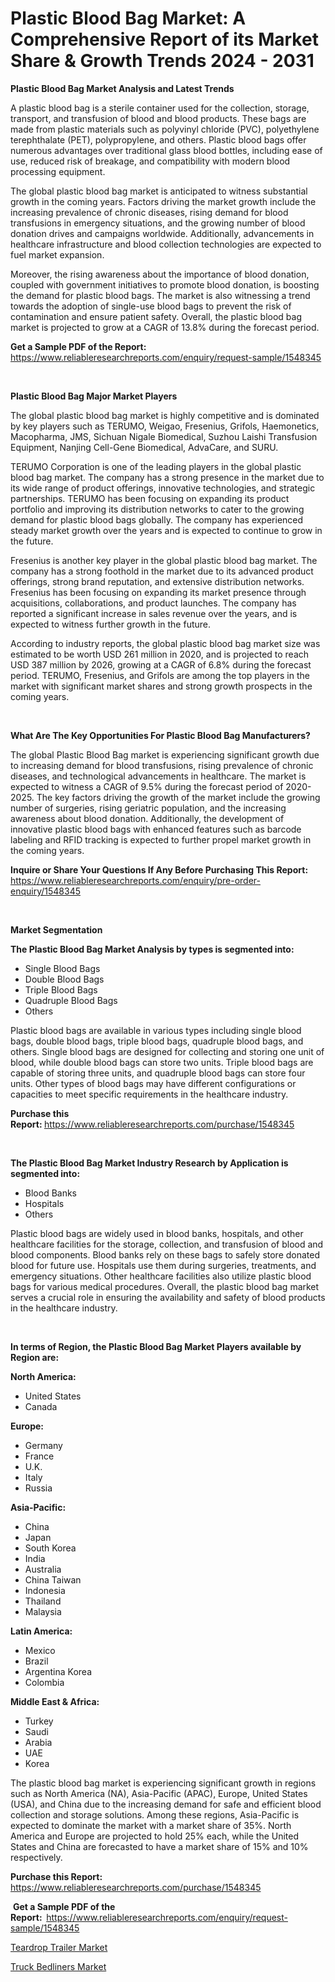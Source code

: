 <p><h1>Plastic Blood Bag Market: A Comprehensive Report of its Market Share & Growth Trends 2024 - 2031</h1></p><p><strong>Plastic Blood Bag Market Analysis and Latest Trends</strong></p>
<p><p>A plastic blood bag is a sterile container used for the collection, storage, transport, and transfusion of blood and blood products. These bags are made from plastic materials such as polyvinyl chloride (PVC), polyethylene terephthalate (PET), polypropylene, and others. Plastic blood bags offer numerous advantages over traditional glass blood bottles, including ease of use, reduced risk of breakage, and compatibility with modern blood processing equipment.</p><p>The global plastic blood bag market is anticipated to witness substantial growth in the coming years. Factors driving the market growth include the increasing prevalence of chronic diseases, rising demand for blood transfusions in emergency situations, and the growing number of blood donation drives and campaigns worldwide. Additionally, advancements in healthcare infrastructure and blood collection technologies are expected to fuel market expansion.</p><p>Moreover, the rising awareness about the importance of blood donation, coupled with government initiatives to promote blood donation, is boosting the demand for plastic blood bags. The market is also witnessing a trend towards the adoption of single-use blood bags to prevent the risk of contamination and ensure patient safety. Overall, the plastic blood bag market is projected to grow at a CAGR of 13.8% during the forecast period.</p></p>
<p><strong>Get a Sample PDF of the Report:&nbsp;</strong> <a href="https://www.reliableresearchreports.com/enquiry/request-sample/1548345">https://www.reliableresearchreports.com/enquiry/request-sample/1548345</a></p>
<p>&nbsp;</p>
<p><strong>Plastic Blood Bag Major Market Players</strong></p>
<p><p>The global plastic blood bag market is highly competitive and is dominated by key players such as TERUMO, Weigao, Fresenius, Grifols, Haemonetics, Macopharma, JMS, Sichuan Nigale Biomedical, Suzhou Laishi Transfusion Equipment, Nanjing Cell-Gene Biomedical, AdvaCare, and SURU.</p><p>TERUMO Corporation is one of the leading players in the global plastic blood bag market. The company has a strong presence in the market due to its wide range of product offerings, innovative technologies, and strategic partnerships. TERUMO has been focusing on expanding its product portfolio and improving its distribution networks to cater to the growing demand for plastic blood bags globally. The company has experienced steady market growth over the years and is expected to continue to grow in the future.</p><p>Fresenius is another key player in the global plastic blood bag market. The company has a strong foothold in the market due to its advanced product offerings, strong brand reputation, and extensive distribution networks. Fresenius has been focusing on expanding its market presence through acquisitions, collaborations, and product launches. The company has reported a significant increase in sales revenue over the years, and is expected to witness further growth in the future.</p><p>According to industry reports, the global plastic blood bag market size was estimated to be worth USD 261 million in 2020, and is projected to reach USD 387 million by 2026, growing at a CAGR of 6.8% during the forecast period. TERUMO, Fresenius, and Grifols are among the top players in the market with significant market shares and strong growth prospects in the coming years.</p></p>
<p>&nbsp;</p>
<p><strong>What Are The Key Opportunities For Plastic Blood Bag Manufacturers?</strong></p>
<p><p>The global Plastic Blood Bag market is experiencing significant growth due to increasing demand for blood transfusions, rising prevalence of chronic diseases, and technological advancements in healthcare. The market is expected to witness a CAGR of 9.5% during the forecast period of 2020-2025. The key factors driving the growth of the market include the growing number of surgeries, rising geriatric population, and the increasing awareness about blood donation. Additionally, the development of innovative plastic blood bags with enhanced features such as barcode labeling and RFID tracking is expected to further propel market growth in the coming years.</p></p>
<p><strong>Inquire or Share Your Questions If Any Before Purchasing This Report:</strong> <a href="https://www.reliableresearchreports.com/enquiry/pre-order-enquiry/1548345">https://www.reliableresearchreports.com/enquiry/pre-order-enquiry/1548345</a></p>
<p>&nbsp;</p>
<p><strong>Market Segmentation</strong></p>
<p><strong>The Plastic Blood Bag Market Analysis by types is segmented into:</strong></p>
<p><ul><li>Single Blood Bags</li><li>Double Blood Bags</li><li>Triple Blood Bags</li><li>Quadruple Blood Bags</li><li>Others</li></ul></p>
<p><p>Plastic blood bags are available in various types including single blood bags, double blood bags, triple blood bags, quadruple blood bags, and others. Single blood bags are designed for collecting and storing one unit of blood, while double blood bags can store two units. Triple blood bags are capable of storing three units, and quadruple blood bags can store four units. Other types of blood bags may have different configurations or capacities to meet specific requirements in the healthcare industry.</p></p>
<p><strong>Purchase this Report:&nbsp;</strong><a href="https://www.reliableresearchreports.com/purchase/1548345">https://www.reliableresearchreports.com/purchase/1548345</a></p>
<p>&nbsp;</p>
<p><strong>The Plastic Blood Bag Market Industry Research by Application is segmented into:</strong></p>
<p><ul><li>Blood Banks</li><li>Hospitals</li><li>Others</li></ul></p>
<p><p>Plastic blood bags are widely used in blood banks, hospitals, and other healthcare facilities for the storage, collection, and transfusion of blood and blood components. Blood banks rely on these bags to safely store donated blood for future use. Hospitals use them during surgeries, treatments, and emergency situations. Other healthcare facilities also utilize plastic blood bags for various medical procedures. Overall, the plastic blood bag market serves a crucial role in ensuring the availability and safety of blood products in the healthcare industry.</p></p>
<p>&nbsp;</p>
<p><strong>In terms of Region, the Plastic Blood Bag Market Players available by Region are:</strong></p>
<p>
    <p> <strong> North America: </strong>
        <ul>
            <li>United States</li>
            <li>Canada</li>
        </ul>
        </p> 
    <p> <strong> Europe: </strong>
        <ul>
            <li>Germany</li>
            <li>France</li>
            <li>U.K.</li>
            <li>Italy</li>
            <li>Russia</li>
        </ul>
        </p> 
    <p> <strong> Asia-Pacific: </strong>
        <ul>
            <li>China</li>
            <li>Japan</li>
            <li>South Korea</li>
            <li>India</li>
            <li>Australia</li>
            <li>China Taiwan</li>
            <li>Indonesia</li>
            <li>Thailand</li>
            <li>Malaysia</li>
        </ul>
        </p> 
    <p> <strong> Latin America: </strong>
        <ul>
            <li>Mexico</li>
            <li>Brazil</li>
            <li>Argentina Korea</li>
            <li>Colombia</li>
        </ul>
        </p> 
    <p> <strong> Middle East & Africa: </strong>
        <ul>
            <li>Turkey</li>
            <li>Saudi</li>
            <li>Arabia</li>
            <li>UAE</li>
            <li>Korea</li>
        </ul>
    </p>
    </p>
<p><p>The plastic blood bag market is experiencing significant growth in regions such as North America (NA), Asia-Pacific (APAC), Europe, United States (USA), and China due to the increasing demand for safe and efficient blood collection and storage solutions. Among these regions, Asia-Pacific is expected to dominate the market with a market share of 35%. North America and Europe are projected to hold 25% each, while the United States and China are forecasted to have a market share of 15% and 10% respectively.</p></p>
<p><strong>Purchase this Report: </strong><a href="https://www.reliableresearchreports.com/purchase/1548345">https://www.reliableresearchreports.com/purchase/1548345</a></p>
<p>&nbsp;<strong>Get a Sample PDF of the Report:&nbsp;&nbsp;</strong><a href="https://www.reliableresearchreports.com/enquiry/request-sample/1548345">https://www.reliableresearchreports.com/enquiry/request-sample/1548345</a></p>
<p><strong></strong></p>
<p><p><a href="https://unruly-ladybug-44b.notion.site/Decoding-the-Teardrop-Trailer-Market-A-Deep-Dive-into-the-Latest-Market-Trends-Market-Segmentation-e1d867ade8da449eaaff3d81ef485a27">Teardrop Trailer Market</a></p><p><a href="https://cute-banjo-8ca.notion.site/Truck-Bedliners-Market-Size-Global-Industry-Overview-Market-Segmentation-and-Forecast-2024-to-203-a003fc7cd7b047279a09f40219cd39a5">Truck Bedliners Market</a></p></p>